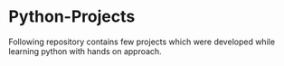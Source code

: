 # Python-Projects
Following repository contains few projects which were developed while learning python with hands on approach.
